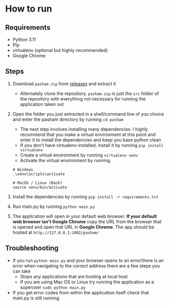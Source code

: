 # How to run

## Requirements

- Python 3.11
- Pip
- virtualenv (optional but highly recommended)
- Google Chrome

## Steps

1. Download `pasham.zip` from [releases](https://github.com/BethsGrammar/22-23_computing_competition-cr00sing/releases/latest) and extract it

   - Alternately clone the repository. `pasham.zip` is just the `src` folder of the repository with everything not necessary for running the application taken out

2. Open the folder you just extracted in a shell/command line of you choice and enter the pasham directory by running `cd pasham`

   - The next step involves installing many dependencies. I highly recommend that you make a virtual environment at this point and enter it to install the dependencies and keep you base python clean
   - If you don't have virtualenv installed, install it by running `pip install virtualenv`
   - Create a virtual environment by running `virtualenv venv`
   - Activate the virtual environment by running

   ```
   # Windows
   .\venv\Scripts\activate

   # MacOS / Linux (Bash)
   source venv/bin/activate
   ```

3. Install the dependencies by running `pip install -r requirements.txt`

4. Run main.py by running `python main.py`

5. The application will open in your default web browser. **If your default web browser isn't Google Chrome** copy the URL from the browser that is opened and open that URL in **Google Chrome**. The app should be hosted at `http://127.0.0.1:1002/pasham/`

## Troubleshooting

- If you run `python main.py` and your browser opens to an error/there is an error when navigating to the correct address there are a few steps you can take
  - Stops any applications that are hosting at local host
  - If you are using Mac OS or Linux try running the application as a superuser `sudo python main.py`
- If you get error codes from within the application itself check that main.py is still running
